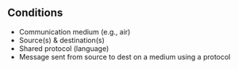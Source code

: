 ## Conditions
- Communication medium (e.g., air)
- Source(s) & destination(s)
- Shared protocol (language)
- Message sent from source to dest on a medium using a protocol